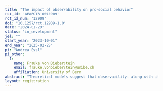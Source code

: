 ```yaml
---
title: "The impact of observability on pro-social behavior"
rct_id: "AEARCTR-0012909"
rct_id_num: "12909"
doi: "10.1257/rct.12909-1.0"
date: "2024-01-29"
status: "in_development"
jel: ""
start_year: "2023-10-01"
end_year: "2025-02-28"
pi: "Andrea Essl"
pi_other:
  1:
    name: Frauke von Bieberstein
    email: frauke.vonbieberstein@unibe.ch
    affiliation: University of Bern
abstract: "Theoretical models suggest that observability, along with its downstream consequences, is a key parameter shaping individuals’ pro-social behavior. However, empirical findings reveal mixed effects, prompting questions about when and why individual pro-social behavior is sensitive to observability. To address these questions, we will conduct an incentivized between-subject online experiment aimed at untangling possible relevant mechanisms that drive the impact of observability on pro-social behavior. Specifically, we will examine two key factors: the level of observability and observer’s feedback on the decision. In a dictator game with an observer, we will explore how the level of observability (knowing there will be an observer; exchanging photos; seeing each other in a video call) and observer’s feedback on the decision (like/dislike) influence individuals’ pro-sociality."
layout: registration
---
```


